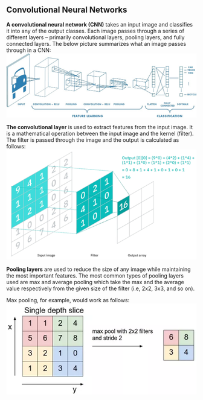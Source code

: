## Convolutional Neural Networks

**A convolutional neural network (CNN)** takes an input image and classifies it into any of the output classes. Each image passes through a series of different layers – primarily convolutional layers, pooling layers, and fully connected layers. The below picture summarizes what an image passes through in a CNN:
![image_cnn](image/cnn.png)

**The convolutional layer** is used to extract features from the input image. It is a mathematical operation between the input image and the kernel (filter). The filter is passed through the image and the output is calculated as follows:
![image_convolution](image/Convolutional.webp)


**Pooling layers** are used to reduce the size of any image while maintaining the most important features. The most common types of pooling layers used are max and average pooling which take the max and the average value respectively from the given size of the filter (i.e, 2x2, 3x3, and so on).

Max pooling, for example, would work as follows:
![image_pooling](image/pooling.png)